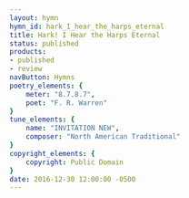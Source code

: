 ```yaml
---
layout: hymn
hymn_id: hark_I_hear_the_harps_eternal
title: Hark! I Hear the Harps Eternal
status: published
products:
- published
- review
navButton: Hymns
poetry_elements: {
    meter: "8.7.8.7",
    poet: "F. R. Warren"
}
tune_elements: {
    name: "INVITATION NEW",
    composer: "North American Traditional"
}
copyright_elements: {
    copyright: Public Domain
}
date: 2016-12-30 12:00:00 -0500
---
```

